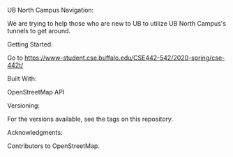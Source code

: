 UB North Campus Navigation:

We are trying to help those who are new to UB to utilize UB North Campus's tunnels to get around.

Getting Started:

Go to https://www-student.cse.buffalo.edu/CSE442-542/2020-spring/cse-442t/

Built With:

OpenStreetMap API

Versioning:

For the versions available, see the tags on this repository.

Acknowledgments:

Contributors to OpenStreetMap.
